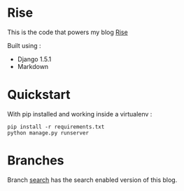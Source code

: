 # Rise

This is the code that powers my blog [Rise](http://madil.in)

Built using :

+ Django 1.5.1
+ Markdown


# Quickstart

With pip installed and working inside a virtualenv :

    pip install -r requirements.txt
    python manage.py runserver

# Branches

Branch [search](https://github.com/mmadil/macroblog/tree/search) has the
search enabled version of this blog.
